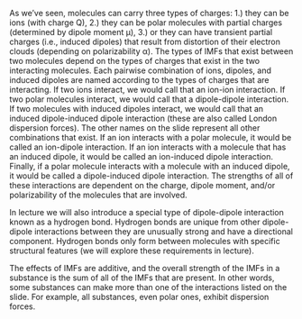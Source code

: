As we’ve seen, molecules can carry three types of charges: 1.) they can be ions (with charge Q), 2.) they can be polar molecules with partial charges (determined by dipole moment μ), 3.) or they can have transient partial charges (i.e., induced dipoles) that result from distortion of their electron clouds (depending on polarizability α). The types of IMFs that exist between two molecules depend on the types of charges that exist in the two interacting molecules. Each pairwise combination of ions, dipoles, and induced dipoles are named according to the types of charges that are interacting. If two ions interact, we would call that an ion-ion interaction. If two polar molecules interact, we would call that a dipole-dipole interaction. If two molecules with induced dipoles interact, we would call that an induced dipole-induced dipole interaction (these are also called London dispersion forces). The other names on the slide represent all other combinations that exist. If an ion interacts with a polar molecule, it would be called an ion-dipole interaction. If an ion interacts with a molecule that has an induced dipole, it would be called an ion-induced dipole interaction. Finally, if a polar molecule interacts with a molecule with an induced dipole, it would be called a dipole-induced dipole interaction. The strengths of all of these interactions are dependent on the charge, dipole moment, and/or polarizability of the molecules that are involved. 

In lecture we will also introduce a special type of dipole-dipole interaction known as a hydrogen bond. Hydrogen bonds are unique from other dipole-dipole interactions between they are unusually strong and have a directional component. Hydrogen bonds only form between molecules with specific structural features (we will explore these requirements in lecture). 

The effects of IMFs are additive, and the overall strength of the IMFs in a substance is the sum of all of the IMFs that are present. In other words, some substances can make more than one of the interactions listed on the slide. For example, all substances, even polar ones, exhibit dispersion forces. 
